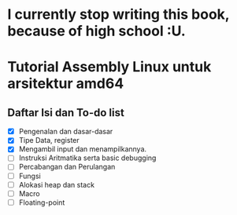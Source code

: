 # I currently stop writing this book, because of high school :U.

# Tutorial Assembly Linux untuk arsitektur amd64

## Daftar Isi dan To-do list
- [X] Pengenalan dan dasar-dasar
- [X] Tipe Data, register 
- [X] Mengambil input dan menampilkannya.
- [ ] Instruksi Aritmatika serta basic debugging
- [ ] Percabangan dan Perulangan
- [ ] Fungsi
- [ ] Alokasi heap dan stack
- [ ] Macro
- [ ] Floating-point 
